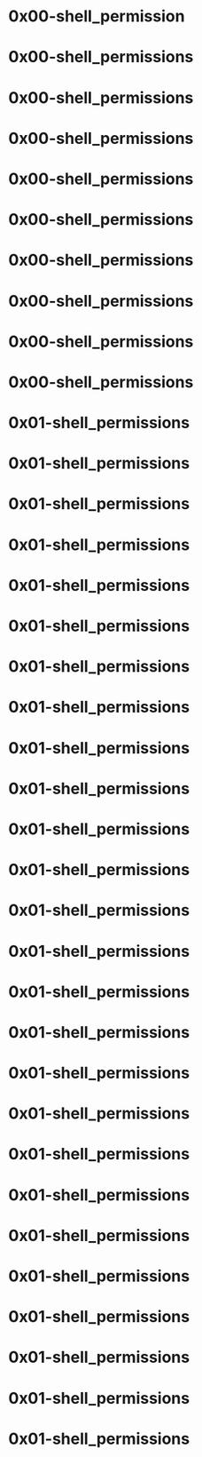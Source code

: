 # 0x00-shell_permission
# 0x00-shell_permissions
# 0x00-shell_permissions
# 0x00-shell_permissions
# 0x00-shell_permissions
# 0x00-shell_permissions
# 0x00-shell_permissions
# 0x00-shell_permissions
# 0x00-shell_permissions
# 0x00-shell_permissions
# 0x01-shell_permissions
# 0x01-shell_permissions
# 0x01-shell_permissions
# 0x01-shell_permissions
# 0x01-shell_permissions
# 0x01-shell_permissions
# 0x01-shell_permissions
# 0x01-shell_permissions
# 0x01-shell_permissions
# 0x01-shell_permissions
# 0x01-shell_permissions
# 0x01-shell_permissions
# 0x01-shell_permissions
# 0x01-shell_permissions
# 0x01-shell_permissions
# 0x01-shell_permissions
# 0x01-shell_permissions
# 0x01-shell_permissions
# 0x01-shell_permissions
# 0x01-shell_permissions
# 0x01-shell_permissions
# 0x01-shell_permissions
# 0x01-shell_permissions
# 0x01-shell_permissions
# 0x01-shell_permissions
# 0x01-shell_permissions

